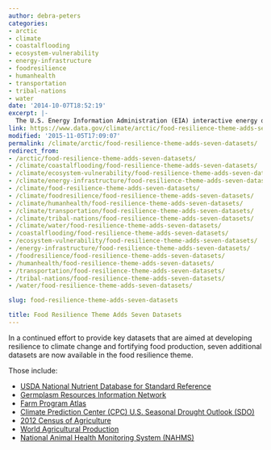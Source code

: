 ```yaml
---
author: debra-peters
categories:
- arctic
- climate
- coastalflooding
- ecosystem-vulnerability
- energy-infrastructure
- foodresilience
- humanhealth
- transportation
- tribal-nations
- water
date: '2014-10-07T18:52:19'
excerpt: |-
  The U.S. Energy Information Administration (EIA) interactive energy disruption maps combine real-time data feeds from NOAA's National Hurricane Center with more than 20 map layers showing the nation's energy infrastructure and resources. This new tool, available around the clock on the EIA…
link: https://www.data.gov/climate/arctic/food-resilience-theme-adds-seven-datasets/
modified: '2015-11-05T17:09:07'
permalink: /climate/arctic/food-resilience-theme-adds-seven-datasets/
redirect_from:
- /arctic/food-resilience-theme-adds-seven-datasets/
- /climate/coastalflooding/food-resilience-theme-adds-seven-datasets/
- /climate/ecosystem-vulnerability/food-resilience-theme-adds-seven-datasets/
- /climate/energy-infrastructure/food-resilience-theme-adds-seven-datasets/
- /climate/food-resilience-theme-adds-seven-datasets/
- /climate/foodresilience/food-resilience-theme-adds-seven-datasets/
- /climate/humanhealth/food-resilience-theme-adds-seven-datasets/
- /climate/transportation/food-resilience-theme-adds-seven-datasets/
- /climate/tribal-nations/food-resilience-theme-adds-seven-datasets/
- /climate/water/food-resilience-theme-adds-seven-datasets/
- /coastalflooding/food-resilience-theme-adds-seven-datasets/
- /ecosystem-vulnerability/food-resilience-theme-adds-seven-datasets/
- /energy-infrastructure/food-resilience-theme-adds-seven-datasets/
- /foodresilience/food-resilience-theme-adds-seven-datasets/
- /humanhealth/food-resilience-theme-adds-seven-datasets/
- /transportation/food-resilience-theme-adds-seven-datasets/
- /tribal-nations/food-resilience-theme-adds-seven-datasets/
- /water/food-resilience-theme-adds-seven-datasets/

slug: food-resilience-theme-adds-seven-datasets

title: Food Resilience Theme Adds Seven Datasets
---
```


In a continued effort to provide key datasets that are aimed at developing resilience to climate change and fortifying food production, seven additional datasets are now available in the food resilience theme.

Those include:

*   [USDA National Nutrient Database for Standard Reference](https://catalog.data.gov/dataset/usda-national-nutrient-database-for-standard-reference)
*   [Germplasm Resources Information Network](https://catalog.data.gov/dataset/germplasm-resources-information-network-grin)
*   [Farm Program Atlas](https://catalog.data.gov/dataset/farm-program-atlas)
*   [Climate Prediction Center (CPC) U.S. Seasonal Drought Outlook (SDO)](https://catalog.data.gov/dataset/climate-prediction-center-cpcu-s-seasonal-drought-outlook-sdo)
*   [2012 Census of Agriculture](https://catalog.data.gov/dataset/2012-census-of-agriculture)
*   [World Agricultural Production](https://catalog.data.gov/dataset/world-agricultural-production)
*   [National Animal Health Monitoring System (NAHMS)](https://catalog.data.gov/dataset/national-animal-health-monitoring-system)

